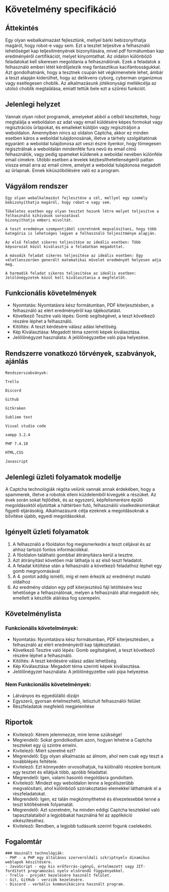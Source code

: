 
# Követelmény specifikáció

##  Áttekintés
Egy olyan webalkalmazást fejlesztünk, mellyel bárki bebizonyíthatja magáról, hogy robot-e vagy sem. Ezt a tesztet teljesítve a felhasználó lehetőséget kap teljesítményének bizonyítására, mivel pdf formátumban kap eredményéről certifikációt, melyet kinyomtathat. Az oldalon különböző feladatokat kell sikeresen megoldania a felhasználónak. Ezek a feladatok a felhasználó emberi létét kérdőjelezik meg fantasztikus kacifántosságukkal. Azt gondolhatnánk, hogy a tesztnek csupán két végkimenetele lehet, ámbár a teszt alapján kiderülhet, hogy az delikvens cyborg, cyberman organizmus vagy esetlegesen choblik. Az alkalmazásunk jótékonysági mellékcélja az utolsó choblik megtalálása, emiatt tettük bele ezt a szűrési funkciót.

## Jelenlegi helyzet
Vannak olyan robot programok, amelyeket abból a célból készítettek, hogy megtalálja a weboldalon az adat 
vagy email küldésére képes formokat vagy regisztrációs űrlapokat, és emaileket küldjön vagy regisztráljon a weboldalon. 
Amennyiben nincs az oldalon Captcha, akkor ez minden esetben káros a weboldal tulajdonosának, illetve a tárhely 
szolgáltatónak egyaránt: a weboldal tulajdonosa azt veszi észre ilyenkor, hogy tömegesen regisztrálnak a weboldalán 
mindenféle fura nevű és email című felhasználók, vagy pedig spameket küldenek a weboldal nevében különféle email címekre. 
Utóbbi esetben a levelek kézbesíthetetlenségéről pattan vissza email arra az email címre, amelyet a weboldal tulajdonosa 
megadott az űrlapnak. Ennek kiküszöbölésére való ez a program.

## Vágyálom rendszer
    Egy olyan webalkalmazást fejlesztése a cél, mellyel egy személy bebizonyíthatja magáról, hogy robot-e vagy sem.
    
    Tökéletes esetben egy olyan tesztet hozunk létre melyet teljesítve a felhasználó kihívások sorozatával 
    bizonyíthatja emberi mivoltát. 
    
    A teszt eredménye szempontjából szeretnénk megvalósítani, hogy több kategória is lehetséges legyen a felhasználó teljesítménye alapján. 
    
    Az első feladat sikeres teljesítése az ideális esetben: Több képsorozat közül kiválasztja a feladatban megadottat.
    
    A második feladat sikeres teljesítése az ideális esetben: Egy véletlenszerűen generált matematikai művelet eredményét helyesen adja meg.
    
    A harmadik feladat sikeres teljesítése az ideális esetben: Jelölőnégyzetek közül kell kiválasztania a megfelelőt.

## Funkcionális követelmények
- Nyomtatás: Nyomtatásra kész formátumban, PDF kiterjesztésben, a felhasználó az elért eredményéről kap tájékoztatást.
- Következő Tesztre való lépés: Gomb segítségével, a teszt következő részére léphet a felhasználó.
- Kitöltés: A teszt kérdésére válasz adási lehetőség.
- Kép Kiválasztása: Megadott téma szerinti képek kiválasztása.
- Jelölőnégyzet használata: A jelölőnégyzetbe való pipa helyezése.

## Rendszerre vonatkozó törvények, szabványok, ajánlás
    Rendszerszabványok:
    
    Trello

    Discord
    
    Github

    Gitkraken

    Sublime text
    
    Visual studio code
    
    xampp 3.2.4 

    PHP 7.4.10

    HTML,CSS

    Javascript

## Jelenlegi üzleti folyamatok modellje
A Captcha technológiák régóta velünk vannak annak érdekében, hogy a spammerek, illetve a robotok elleni küzdelemből 
kivegyék a részüket. Az évek során sokat fejlődtek, és az egyszerű, képfelismerésre épülő megoldásoktól eljutottak a 
háttérben futó, felhasználói viselkedésmintákat figyelő eljárásokig. Alkalmazásunk célja ezeknek a megoldásoknak a 
bővítése újabb, egyedi megoldásokkal.

## Igényelt üzleti folyamatok
1. A felhasználó a főoldalon fog megismerkedni a teszt céljával és az ahhoz tartozó fontos információkkal.
2. A főoldalon található gombbal átirányításra kerül a tesztre.
3. Azt átirányítást követően már láthatja is az első teszt feladatot.
4. A feladat kitöltése után a felhasználó a következő feladathoz léphet egy gomb megnyomásával
5. A 4. pontot addig ismétli, míg el nem érkezik az eredményt mutató oldalhoz
6. Az eredmény oldalon egy pdf kiterjesztésű fájl letöltésére lesz lehetősége a felhasználónak, melyen a felhasználó által megadott név, emellett a készítők aláírása fog szerepelni.

## Követelménylista

### Funkcionális követelmények:
- Nyomtatás: Nyomtatásra kész formátumban, PDF kiterjesztésben, a felhasználó az elért eredményéről kap tájékoztatást.
- Következő Tesztre való lépés: Gomb segítségével, a teszt következő részére léphet a felhasználó.
- Kitöltés: A teszt kérdésére válasz adási lehetőség.
- Kép Kiválasztása: Megadott téma szerinti képek kiválasztása.
- Jelölőnégyzet használata: A jelölőnégyzetbe való pipa helyezése.

### Nem Funkcionális követelmények:
- Látványos és egyedülálló dizájn
- Egyszerű, gyorsan értelmezhető, letisztult felhasználói felület
- Részfeladatok megfelelő megjelenítése

## Riportok
- Kivitelező: Kérem jelemmezze, mire lenne szüksége!
- Megrendelő: Sokat gondolkodtam azon, hogyan lehetne a Captcha teszteket egy új szintre emelni.
- Kivitelező: Miért szeretné ezt?
- Megrendelő: Egy olyan alkalmazás az álmom, ahol nem csak egy teszt a továbblépés feltétele.
- Kivitelező: Ezt könnyedén orvosolhatjuk, ha különálló részekre bontunk egy tesztet és ellátjuk több, apróbb feladattal.
- Megrendelő: Igen, valami hasonló megoldásra gondoltam.
- Kivitelező: Mindezt egy weboldalon lenne a legcélszerűbb megvalósítani, ahol különböző szórakoztatási elemekkel láthatnánk el a részfeladatokat.
- Megrendelő: Igen, ez talán megkönnyíthetné és élvezetesebbé tenné a teszt kitöltésének folyamatát.
- Megrendelő: Azt szeretném, ha minden eddigi Captcha tesztekkel való tapasztalataiból a legjobbakat használná fel az applikéció elkészítéséhez.
- Kivitelező: Rendben, a legjobb tudásunk szerint fogunk cselekedni.

## Fogalomtár
	### Használt technológiák:
	- PHP - a PHP egy általános szerveroldali szkriptnyelv dinamikus weblapok készítésére.
	- JavaScript - egy kis erőforrás-igényű, értelmezett vagy JIT-fordított programozási nyelv elsőrendű függvényekkel.
	- Trello - projekt kezelésére használt felület.
	- Git, GitHub - verziók kezelésére.
	- Discord - verbális kommunikációra használt program.
	
	
